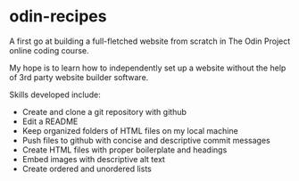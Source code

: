 # odin-recipes
A first go at building a full-fletched website from scratch in The Odin Project online coding course. 

My hope is to learn how to independently set up a website without the help of 3rd party website builder software.

Skills developed include:
- Create and clone a git repository with github
- Edit a README
- Keep organized folders of HTML files on my local machine
- Push files to github with concise and descriptive commit messages
- Create HTML files with proper boilerplate and headings
- Embed images with descriptive alt text
- Create ordered and unordered lists

